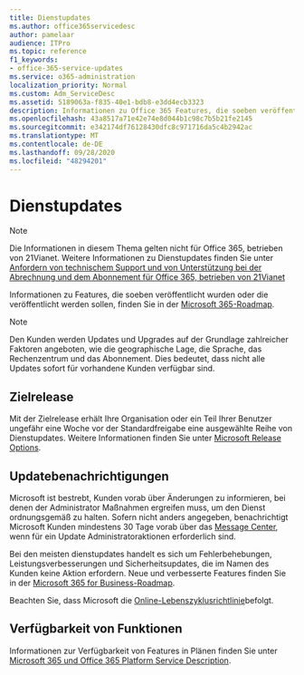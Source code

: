 ```yaml
---
title: Dienstupdates
ms.author: office365servicedesc
author: pamelaar
audience: ITPro
ms.topic: reference
f1_keywords:
- office-365-service-updates
ms.service: o365-administration
localization_priority: Normal
ms.custom: Adm_ServiceDesc
ms.assetid: 5189063a-f835-40e1-bdb8-e3dd4ecb3323
description: Informationen zu Office 365 Features, die soeben veröffentlicht wurden oder die veröffentlicht werden sollen, finden Sie in der Microsoft 365-Roadmap.
ms.openlocfilehash: 43a8517a71e42e74e8d044b1c98c7b5b21fe2145
ms.sourcegitcommit: e342174df76128430dfc8c971716da5c4b2942ac
ms.translationtype: MT
ms.contentlocale: de-DE
ms.lasthandoff: 09/28/2020
ms.locfileid: "48294201"
---
```

# <a name="service-updates"></a>Dienstupdates

> [!NOTE]
> Die Informationen in diesem Thema gelten nicht für Office 365, betrieben von 21Vianet. Weitere Informationen zu Dienstupdates finden Sie unter [Anfordern von technischem Support und von Unterstützung bei der Abrechnung und dem Abonnement für Office 365, betrieben von 21Vianet](https://go.microsoft.com/fwlink/?LinkID=733350) 
  
Informationen zu Features, die soeben veröffentlicht wurden oder die veröffentlicht werden sollen, finden Sie in der [Microsoft 365-Roadmap](https://go.microsoft.com/fwlink/?LinkId=509914).
  
> [!NOTE]
> Den Kunden werden Updates und Upgrades auf der Grundlage zahlreicher Faktoren angeboten, wie die geographische Lage, die Sprache, das Rechenzentrum und das Abonnement. Dies bedeutet, dass nicht alle Updates sofort für vorhandene Kunden verfügbar sind. 
  
## <a name="targeted-release"></a>Zielrelease

Mit der Zielrelease erhält Ihre Organisation oder ein Teil Ihrer Benutzer ungefähr eine Woche vor der Standardfreigabe eine ausgewählte Reihe von Dienstupdates. Weitere Informationen finden Sie unter [Microsoft Release Options](https://docs.microsoft.com/office365/admin/manage/release-options-in-office-365). 
  
## <a name="update-notifications"></a>Updatebenachrichtigungen

Microsoft ist bestrebt, Kunden vorab über Änderungen zu informieren, bei denen der Administrator Maßnahmen ergreifen muss, um den Dienst ordnungsgemäß zu halten. Sofern nicht anders angegeben, benachrichtigt Microsoft Kunden mindestens 30 Tage vorab über das [Message Center](https://docs.microsoft.com/office365/admin/manage/message-center), wenn für ein Update Administratoraktionen erforderlich sind. 
  
Bei den meisten dienstupdates handelt es sich um Fehlerbehebungen, Leistungsverbesserungen und Sicherheitsupdates, die im Namen des Kunden keine Aktion erfordern. Neue und verbesserte Features finden Sie in der [Microsoft 365 for Business-Roadmap](https://roadmap.office.com/).
  
Beachten Sie, dass Microsoft die [Online-Lebenszyklusrichtlinie](https://support.microsoft.com/lifecycle#gp/osslpolicy)befolgt.
  
## <a name="feature-availability"></a>Verfügbarkeit von Funktionen

Informationen zur Verfügbarkeit von Features in Plänen finden Sie unter [Microsoft 365 und Office 365 Platform Service Description](office-365-platform-service-description.md).
  


